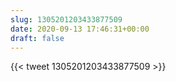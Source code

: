 ```yaml
---
slug: 1305201203433877509
date: 2020-09-13 17:46:31+00:00
draft: false
---
```


{{< tweet 1305201203433877509 >}}
